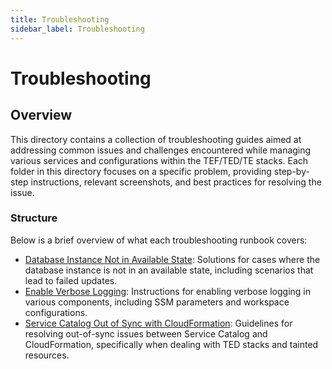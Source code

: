 ```yaml
---
title: Troubleshooting
sidebar_label: Troubleshooting
---
```

# Troubleshooting

## Overview

This directory contains a collection of troubleshooting guides aimed at addressing common issues and challenges encountered while managing various services and configurations within the TEF/TED/TE stacks. Each folder in this directory focuses on a specific problem, providing step-by-step instructions, relevant screenshots, and best practices for resolving the issue.

### Structure

Below is a brief overview of what each troubleshooting runbook covers:

* [Database Instance Not in Available State](/guardrails/docs/runbooks/troubleshooting/database-instance-not-in-available-state): Solutions for cases where the database instance is not in an available state, including scenarios that lead to failed updates.
* [Enable Verbose Logging](/guardrails/docs/runbooks/troubleshooting/enable-verbose-logging): Instructions for enabling verbose logging in various components, including SSM parameters and workspace configurations.
* [Service Catalog Out of Sync with CloudFormation](/guardrails/docs/runbooks/troubleshooting/service-catalog-out-of-sync): Guidelines for resolving out-of-sync issues between Service Catalog and CloudFormation, specifically when dealing with TED stacks and tainted resources.